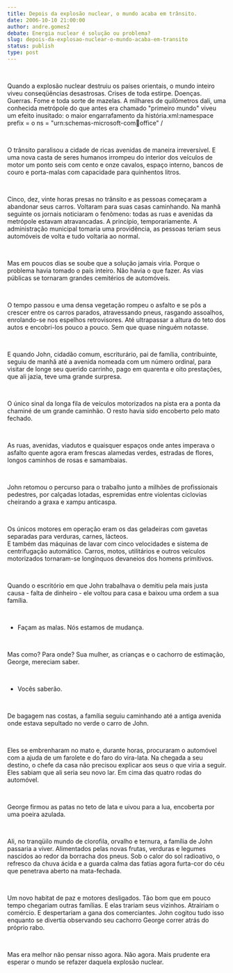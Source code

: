 ```yaml
---
title: Depois da explosão nuclear, o mundo acaba em trânsito.
date: 2006-10-10 21:00:00
author: andre.gomes2
debate: Energia nuclear é solução ou problema?
slug: depois-da-explosao-nuclear-o-mundo-acaba-em-transito
status: publish 
type: post
---
```



 


Quando a explosão nuclear destruiu os países orientais, o mundo inteiro viveu conseqüências desastrosas. Crises de toda estirpe. Doenças. Guerras. Fome e toda sorte de mazelas. A milhares de quilômetros dali, uma conhecida metrópole do que antes era chamado "primeiro mundo" viveu um efeito inusitado: o maior engarrafamento da história.xml:namespace prefix = o ns = "urn:schemas-microsoft-com:office:office" /


 


O trânsito paralisou a cidade de ricas avenidas de maneira irreversível. E uma nova casta de seres humanos irrompeu do interior dos veículos de motor um ponto seis com cento e onze cavalos, espaço interno, bancos de couro e porta-malas com capacidade para quinhentos litros.


 


Cinco, dez, vinte horas presas no trânsito e as pessoas começaram a abandonar seus carros. Voltaram para suas casas caminhando. Na manhã seguinte os jornais noticiaram o fenômeno: todas as ruas e avenidas da metrópole estavam atravancadas. A princípio, temporariamente. A administração municipal tomaria uma providência, as pessoas teriam seus automóveis de volta e tudo voltaria ao normal.


 


Mas em poucos dias se soube que a solução jamais viria. Porque o problema havia tomado o país inteiro. Não havia o que fazer. As vias públicas se tornaram grandes cemitérios de automóveis.


 


O tempo passou e uma densa vegetação rompeu o asfalto e se pôs a crescer entre os carros parados, atravessando pneus, rasgando assoalhos, enrolando-se nos espelhos retrovisores. Até ultrapassar a altura do teto dos autos e encobri-los pouco a pouco. Sem que quase ninguém notasse.


 


E quando John, cidadão comum, escriturário, pai de família, contribuinte, seguiu de manhã até a avenida nomeada com um número ordinal, para visitar de longe seu querido carrinho, pago em quarenta e oito prestações, que ali jazia, teve uma grande surpresa.


 


O único sinal da longa fila de veículos motorizados na pista era a ponta da chaminé de um grande caminhão. O resto havia sido encoberto pelo mato fechado. 


 


As ruas, avenidas, viadutos e quaisquer espaços onde antes imperava o asfalto quente agora eram frescas alamedas verdes, estradas de flores, longos caminhos de rosas e samambaias. 


 


John retomou o percurso para o trabalho junto a milhões de profissionais pedestres, por calçadas lotadas, espremidas entre violentas ciclovias cheirando a graxa e xampu anticaspa.


 


Os únicos motores em operação eram os das geladeiras com gavetas separadas para verduras, carnes, lácteos.  
E também das máquinas de lavar com cinco velocidades e sistema de centrifugação automático. Carros, motos, utilitários e outros veículos motorizados tornaram-se longínquos devaneios dos homens primitivos.


 


Quando o escritório em que John trabalhava o demitiu pela mais justa causa - falta de dinheiro - ele voltou para casa e baixou uma ordem a sua família.


 


- Façam as malas. Nós estamos de mudança. 


 


Mas como? Para onde? Sua mulher, as crianças e o cachorro de estimação, George, mereciam saber.


 


- Vocês saberão. 


 


De bagagem nas costas, a família seguiu caminhando até a antiga avenida onde estava sepultado no verde o carro de John.


 


Eles se embrenharam no mato e, durante horas, procuraram o automóvel com a ajuda de um farolete e do faro do vira-lata. Na chegada a seu destino, o chefe da casa não precisou explicar aos seus o que viria a seguir. Eles sabiam que ali seria seu novo lar. Em cima das quatro rodas do automóvel.


 


George firmou as patas no teto de lata e uivou para a lua, encoberta por uma poeira azulada. 


 


Ali, no tranqüilo mundo de clorofila, orvalho e ternura, a família de John passaria a viver. Alimentados pelas novas frutas, verduras e legumes nascidos ao redor da borracha dos pneus. Sob o calor do sol radioativo, o refresco da chuva ácida e a guarda calma das fatias agora furta-cor do céu que penetrava aberto na mata-fechada.


 


Um novo habitat de paz e motores desligados. Tão bom que em pouco tempo chegariam outras famílias. E elas trariam seus vizinhos. Atrairiam o comércio. E despertariam a gana dos comerciantes. John cogitou tudo isso enquanto se divertia observando seu cachorro George correr atrás do próprio rabo. 


 


Mas era melhor não pensar nisso agora. Não agora. Mais prudente era esperar o mundo se refazer daquela explosão nuclear.



